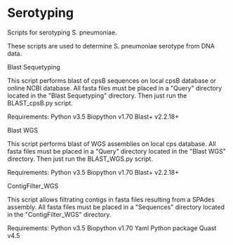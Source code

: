 # Serotyping
Scripts for serotyping S. pneumoniae.

These scripts are used to determine S. pneumoniae serotype from DNA data.

Blast Sequetyping

This script performs blast of cpsB sequences on local cpsB database or online NCBI database. All fasta files must be placed in a "Query" directory located in the "Blast Sequetyping" directory. Then just run the BLAST_cpsB.py script.

Requirements:
Python v3.5
Biopython v1.70
Blast+ v2.2.18+

Blast WGS

This script performs blast of WGS assemblies on local cps database. All fasta files must be placed in a "Query" directory located in the "Blast WGS" directory. Then just run the BLAST_WGS.py script.

Requirements:
Python v3.5
Biopython v1.70
Blast+ v2.2.18+

ContigFilter_WGS

This script allows filtrating contigs in fasta files resulting from a SPAdes assembly. All fasta files must be placed in a "Sequences" directory located in the "ContigFilter_WGS" directory.

Requirements:
Python v3.5
Biopython v1.70
Yaml Python package
Quast v4.5
